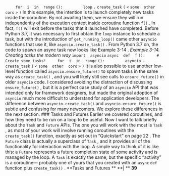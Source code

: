 `    ` `for` ` ` `i` ` ` `in` ` ` `range` `():` `        ` `loop` `.` `create_task` `(` `<` `some` ` ` `other` ` ` `coro` `>` `)` In this example, the intention is to launch completely new tasks inside the coroutine. By not awaiting them, we ensure they will run independently of the execution context inside coroutine function  `f()` . In fact,  `f()`  will exit before the tasks that it launched have completed. Before Python 3.7, it was necessary to first obtain the  `loop`  instance to schedule a task, but with the introduction of  `get_running_loop()`  came other  `asyncio`  functions that use it, like  `asyncio.create_task()` . From Python 3.7 on, the code to spawn an async task now looks like  Example 3-14 . *Example 3-14. Creating tasks the modern way* `import` ` ` `asyncio` `async` ` ` `def` ` ` `f` `():` `    ` `# Create some tasks!` `    ` `for` ` ` `i` ` ` `in` ` ` `range` `():` `        ` `asyncio` `.` `create_task` `(` `<` `some` ` ` `other` ` ` `coro` `>` `)` It is also possible to use another low-level function called  `asyncio.ensure_future()` to spawn tasks in the same way as  `create_task()` , and you will likely still see calls to `ensure_future()`  in older  `asyncio`  code. I considered avoiding the distraction of discussing  `ensure_future()` , but it is a perfect case study of an  `asyncio`  API that was intended only for framework designers, but made the original adoption of  `asyncio` much more difficult to understand for application developers. The difference between  `asyncio.create_task()`  and  `asyncio.ensure_future()`  is subtle and confusing for many newcomers. We explore these differences in the next section. ### Tasks and Futures
 Earlier we covered coroutines, and how they need to be run on a loop to be useful. Now I want to talk briefly about the  `Task`  and  `Future`  APIs. The one you will work with the most is  `Task` , as most of your work will involve running coroutines with the `create_task()`  function, exactly as set out in  “Quickstart” on page 22 . The  `Future` class is actually a superclass of  `Task` , and it provides all of the functionality for interaction with the loop. A simple way to think of it is like this: a  `Future`  represents a future completion state of some activity and is managed by the loop. A  `Task`  is exactly the same, but the specific “activity” is a coroutine— probably one of yours that you created with an  `async` `def`  function plus  `create_task()` . **Tasks and Futures ** **| ** **39**